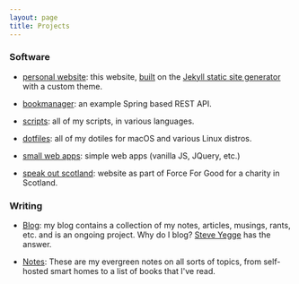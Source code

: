 ```yaml
---
layout: page
title: Projects 
---
```


### Software 

- [personal website](https://github.com/elliotalker/ealker.github.io): this website, [built](/projects/colophon) on the [Jekyll static site generator](https://jekyllrb.com) with a custom theme. 

- [bookmanager](https://github.com/ealker/bookmanager): an example Spring based REST API.

- [scripts](https://github.com/ealker/scripts): all of my scripts, in various languages.

- [dotfiles](https://github.com/ealker/dotfiles): all of my dotiles for macOS and various Linux distros.

- [small web apps](/projects/web-apps.html): simple web apps (vanilla JS, JQuery, etc.)
 
- [speak out scotland](https://speakoutscotland.org/): website as part of Force For Good for a charity in Scotland.

### Writing 

- [Blog](/blog): my blog contains a collection of my notes, articles, musings, rants, etc. and is an ongoing project. Why do I blog? [Steve Yegge](https://sites.google.com/site/steveyegge2/you-should-write-blogs) has the answer.

- [Notes](/notes): These are my evergreen notes on all sorts of topics, from self-hosted smart homes to a list of books that I've read. 